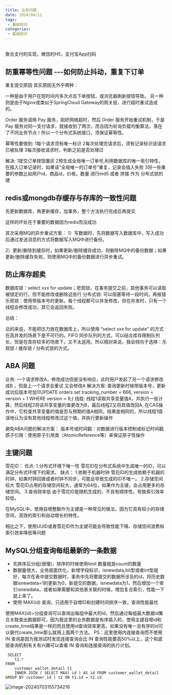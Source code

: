 ```yaml
---
title: 业务问题
date: 2024/04/11
tags:
 - 基础知识
categories:
 - 基础知识
---
```




## 
聚合支付的实现，微信的H5，支付宝App扫码





## 防重幂等性问题  ---如何防止抖动，重复下订单
重复提交原因
其实原因无外乎两种：

一种是由于用户在短时间内多次点击下单按钮，或浏览器刷新按钮导致。
另一种则是由于Nginx或类似于SpringCloud Gateway的网关层，进行超时重试造成的。


Order 服务调用 Pay 服务，刚好网络超时，然后 Order 服务开始重试机制，于是 Pay 服务对同一支付请求，就接收到了两次，而且因为轮询负载均衡算法，落在了不同业务节点！所以一个分布式系统接口，须保证幂等性。

幂等性要做到:
1每个请求须有唯一标识
2每次处理完请求后，须有记录标识该请求已被处理
3每次接收请求时，判断之前是否处理过


解决:
1提交订单按钮置灰
2预生成全局唯一订单号,利用数据库的唯一索引特性，在插入订单记录时，如果该“全局唯一的订单号”重复，记录会插入失败
3将一些重要的参数比如用户id，商品id，价格，数量 进行md5 或者 拼接 作为 分布式锁的 键


## redis或mongdb存缓存与存库的一致性问题
先更新数据库，再更新缓存，加事务，整个方法执行完成后再提交


这样的坏处在于重要的数据因为redis而没成功

其次采用MQ的异步重试方案：
1）写数据时，先将数据写入数据库中，写入成功后通过发送消息的方式将数据写入MQ中进行备份。

2）更新/删除到缓存时，如果更新/删除缓存成功，则删除MQ中的备份数据；如果更新/删除缓存失败，则使用MQ中的备份数据进行异步重试。

## 防⽌库存超卖 
数据库锁：select xxx for update；悲观锁，在事务提交之前，其他事务可以读取被锁定的行，但不能修改或删除这些行
分布式锁: 可以阻塞等待一段时间，再报错
乐观锁：使⽤带版本号的更新。每个线程都可以并发修改，但在并发时，只有⼀个线程会修改成功，其它会返回失败。


总结：

总的来说，不能把压⼒放在数据库上，所以使⽤ “select xxx for update” 的⽅式在⾼并发的场景下是不可⾏的。FIFO 同步队列的⽅式，可以结合库存限制队列⻓，但是在库存较多的场景下，⼜不太适⽤。所以相对来说，我会倾向于选择：乐观锁 / 缓存锁 / 分布式锁的⽅式。





## ABA 问题
业务: 一个请求修改A，修改成功但是没有响应，此时用户发起了另一个请求修改成B ，但是上一个请求会重试 又会修改A    解决方案: 查询更新时候带版本号，更新成功后版本号加1(UPDATE orders set tracking_number = 666, version = version + 1 WHERE version = 8;)
线程: 线程1读取共享变量值A，并执行一些计算，然后线程2将该共享变量的值更改为B，最后线程2又将其值改回A, 在CAS操作中，它检查共享变量的值是否与预期的值A相同，结果是相同的，所以线程1错误地认为没有其他线程修改过这个值，并执行更新操作

 避免ABA问题的解决方案：
 版本号或时间戳：对数据进行版本控制或标记时间戳
 原子引用：使用原子引用类（AtomicReference等）来保证原子性操作



## 主键问题

雪花ID：
优点:
1.分布式环境下唯一性
雪花ID在分布式系统中生成唯一的ID，可以满足分布式环境下的需求。
缺点：
1.依赖于机器时钟
雪花ID的生成依赖于机器的时钟，如果时钟回拨或者时钟不同步，可能会导致生成的ID不唯一。
2.存储空间较大
雪花ID占用的存储空间较大，通常为64位，如果作为主键，会占用更多的存储空间。
3.查询效率低
由于雪花ID是随机生成的，不具有顺序性，导致索引效率较低。


在MySQL中，使用自增整数作为主键是一种常见的做法，因为它具有较小的存储空间、高效的索引和自动增长的特性。

相比之下，使用UUID或者雪花ID作为主键可能会导致性能下降、存储空间浪费和索引效率降低等问题

## MySQL分组查询每组最新的一条数据

- 先排序后分组(很慢)，排序的时候使用limit 数量就是count的数量
- 数据量很大，业务层面优化，新增字段标识，isnewdata,bit型或者int型就好，每次在表中提交数据时，事务中先将要提交的数据所涉及的id，将历史数据isnewdata=1的更新为0，新提交的数据，isnewdata为1，然后增加一个索引isnewdata，或者如果需要和其他表关联的时候，增加复合索引，性能一下就上来了。
- 使用 MAX(id) 查询，只适用于自增ID和创建时间排序一致，查询性能最优

使用MAX(id)+分组查询可以查询出每组中最大的id，然后通过每组最大数据id集合关联查出数据即可，因为我这里的业务数据是有序插入的，使用主键自增id和create_time结果是一样的而且使用id查询效率更高，如果没有唯一且有序的id可以替代create_time那么就用上面两个方法。
PS：这里使用内连接查询而不使用 IN 查询是因为我测试时发现连接查询会比 IN 查询性能要高50%以上，这个和底层查询机制有关有兴趣可以查看 IN 查询和连接查询的执行计划。

```
 SELECT
	t1.* 
FROM
	customer_wallet_detail t1
	INNER JOIN ( SELECT MAX( id ) AS id FROM customer_wallet_detail GROUP BY customer_id ) t2 ON t1.id = t2.id
```



![image-20240703155734216](D:\tyb\code\TYB-LuoYun.github.io\docs\blogs\技术栈\基础知识\业务问题.assets\image-20240703155734216.png)















